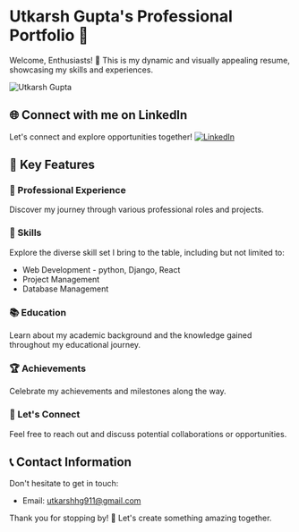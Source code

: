 # Utkarsh Gupta's Professional Portfolio 🚀

Welcome, Enthusiasts! 👋 This is my dynamic and visually appealing resume, showcasing my skills and experiences.

![Utkarsh Gupta](https://github.com/Shadowsweep/Resume/assets/122604770/9a5ba7da-fe9d-4f39-bd4d-b26cd3f095fd)

## 🌐 Connect with me on LinkedIn
Let's connect and explore opportunities together!
[![LinkedIn](https://img.shields.io/badge/LinkedIn-Connect-blue?style=flat&logo=linkedin&labelColor=blue)](https://www.linkedin.com/in/utkarsh-gupta-075908223/)

## 🚀 Key Features

### 💼 Professional Experience
Discover my journey through various professional roles and projects.

### 🌱 Skills
Explore the diverse skill set I bring to the table, including but not limited to:
- Web Development - python, Django, React
- Project Management
- Database Management
  
### 📚 Education
Learn about my academic background and the knowledge gained throughout my educational journey.

### 🏆 Achievements
Celebrate my achievements and milestones along the way.

### 🤝 Let's Connect
Feel free to reach out and discuss potential collaborations or opportunities.

## 📞 Contact Information
Don't hesitate to get in touch:
- Email: utkarshhg911@gmail.com

Thank you for stopping by! 🌟 Let's create something amazing together.
